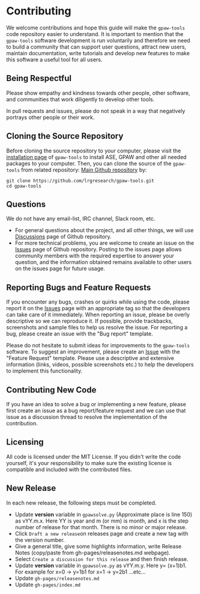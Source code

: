 Contributing
============

We welcome contributions and hope this guide will make the `gpaw-tools` code repository easier to understand. It is important to mention that the `gpaw-tools` software development is run voluntarily and therefore we need to build a community that can support user questions, attract new users, maintain documentation, write tutorials and develop new features to make this software a useful tool for all users.

Being Respectful
----------------
Please show empathy and kindness towards other people, other software, and communities that work diligently to develop other tools.

In pull requests and issues, please do not speak in a way that negatively portrays other people or their work.

Cloning the Source Repository
-----------------------------

Before cloning the source repository to your computer, please visit the [installation page](https://www.lrgresearch.org/gpaw-tools/installation/) of `gpaw-tools` to install ASE, GPAW and other all needed packages to your computer. Then, you can clone the source of the `gpaw-tools` from related repository:
[Main Github repository](https://github.com/lrgresearch/gpaw-tools) by:

    git clone https://github.com/lrgresearch/gpaw-tools.git
    cd gpaw-tools

Questions
---------

We do not have any email-list, IRC channel, Slack room, etc. 
* For general questions about the project, and all other things, we will use [Discussions](https://github.com/lrgresearch/gpaw-tools/discussions) page of Github repository. 
* For more technical problems, you are welcome to create an issue on the [Issues](https://github.com/lrgresearch/gpaw-tools/issues) page of Github repository. Posting to the issues page allows community members with the required expertise to answer your question, and the information obtained remains available to other users on the issues page for future usage.

Reporting Bugs and Feature Requests
-----------------------------------

If you encounter any bugs, crashes or quirks while using the code, please report it on the [Issues](https://github.com/lrgresearch/gpaw-tools/issues) page with an appropriate tag so that the developers can take care of it immediately. When reporting an issue, please be overly descriptive so we can reproduce it. If possible, provide trackbacks, screenshots and sample files to help us resolve the issue. For reporting a bug, please create an issue with the "Bug report" template.

Please do not hesitate to submit ideas for improvements to the `gpaw-tools` software. To suggest an improvement, please create an [Issue](https://github.com/lrgresearch/gpaw-tools/issues) with the "Feature Request" template. Please use a descriptive and extensive information (links, videos, possible screenshots etc.) to help the developers to implement this functionality.

Contributing New Code
---------------------
If you have an idea to solve a bug or implementing a new feature, please first create an issue as a bug report/feature request and we can use that issue as a discussion thread to resolve the implementation of the contribution.

Licensing
---------

All code is licensed under the MIT License. If you didn't write the code yourself, it's your responsibility to make sure the existing license is compatible and included with the contributed files.

New Release
-----------

In each new release, the following steps must be completed.
- Update __version__ variable in `gpawsolve.py` (Approximate place is line 150) as vYY.m.x. Here YY is year and m (or mm) is month, and x is the step number of release for that month. There is no minor or major release.
- Click `Draft a new release`on releases page and create a new tag with the version number.
- Give a general title, give some highlights information, write Release Notes (copy/paste from gh-pages/releasenotes.md webpage).
- Select `Create a discussion for this release` and then finish release.
- Update __version__ variable in `gpawsolve.py` as vYY.m.y. Here y= (x+1)b1. For example for x=0 -> y=1b1 for x=1 -> y=2b1 ...etc...
- Update `gh-pages/releasenotes.md`
- Update `gh-pages/index.md`
